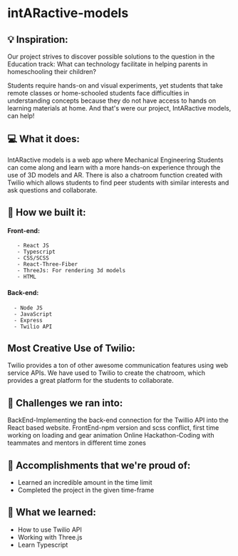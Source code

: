 # intARactive-models

## 💡 Inspiration:

Our project strives to discover possible solutions to the question in the Education track: What can technology facilitate in helping parents in homeschooling their children?

 Students require hands-on and visual experiments, yet students that 
 take remote classes or home-schooled students face difficulties in 
 understanding concepts because they do not have access to hands 
 on learning materials at home. And that's were our project, 
 IntARactive models, can help!

## 💻 What it does:

IntARactive models is a web app where Mechanical Engineering 
Students can come along and learn with a more hands-on experience 
through the use of 3D models and AR. There is also a chatroom function 
created with Twilio which allows students to find peer students with 
similar interests and ask questions and collaborate.

## 🔨 How we built it:

  #### Front-end:
       - React JS
       - Typescript
       - CSS/SCSS
       - React-Three-Fiber
       - ThreeJs: For rendering 3d models 
       - HTML

 #### Back-end: 
      - Node JS
      - JavaScript
      - Express 
      - Twilio API

## Most Creative Use of Twilio:

 Twilio provides a ton of other awesome communication features using 
 web service APIs. We have used to Twilio to create the chatroom, which 
 provides a great platform for the students to collaborate.

## 🧠 Challenges we ran into:

 BackEnd-Implementing the back-end connection for the Twillio API into the React 
 based website.
 FrontEnd-npm version and scss conflict, first time working on loading and gear animation 
 Online Hackathon-Coding with teammates and mentors in different time zones

## 🏅 Accomplishments that we're proud of:

 - Learned an incredible amount in the time limit
 - Completed the project in the given time-frame

## 📖 What we learned:

 - How to use Twilio API
 - Working with Three.js 
 - Learn Typescript


